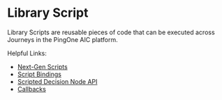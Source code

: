 # Library Script

Library Scripts are reusable pieces of code that can be executed across Journeys in the PingOne AIC platform.

Helpful Links:

- [Next-Gen Scripts](https://docs.pingidentity.com/pingoneaic/latest/am-scripting/scripting-api-node-migrate.html)
- [Script Bindings](https://docs.pingidentity.com/pingoneaic/latest/am-scripting/script-bindings.html)
- [Scripted Decision Node API](https://docs.pingidentity.com/pingoneaic/latest/am-scripting/scripting-api-node.html)
- [Callbacks](https://docs.pingidentity.com/pingoneaic/latest/am-authentication/callbacks-supported.html)